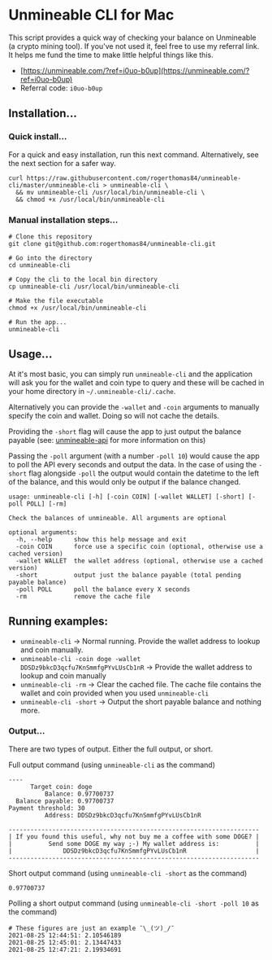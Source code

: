 Unmineable CLI for Mac
=====

This script provides a quick way of checking your balance on Unmineable (a crypto mining tool). If you've not used it,
feel free to use my referral link. It helps me fund the time to make little helpful things like this.
* [https://unmineable.com/?ref=i0uo-b0up](https://unmineable.com/?ref=i0uo-b0up)
* Referral code: `i0uo-b0up`

## Installation...

### Quick install...

For a quick and easy installation, run this next command. Alternatively, see the next section for a safer way.

```
curl https://raw.githubusercontent.com/rogerthomas84/unmineable-cli/master/unmineable-cli > unmineable-cli \
  && mv unmineable-cli /usr/local/bin/unmineable-cli \
  && chmod +x /usr/local/bin/unmineable-cli
```

### Manual installation steps...

```
# Clone this repository
git clone git@github.com:rogerthomas84/unmineable-cli.git

# Go into the directory
cd unmineable-cli

# Copy the cli to the local bin directory
cp unmineable-cli /usr/local/bin/unmineable-cli

# Make the file executable
chmod +x /usr/local/bin/unmineable-cli

# Run the app...
unmineable-cli
```

## Usage...

At it's most basic, you can simply run `unmineable-cli` and the application will ask you for the wallet and coin type to
query and these will be cached in your home directory in `~/.unmineable-cli/.cache`.

Alternatively you can provide the `-wallet` and `-coin` arguments to manually specify the coin and wallet. Doing so will
not cache the details.

Providing the `-short` flag will cause the app to just output the balance payable (see: [unmineable-api](https://github.com/unMineableDev/unmineable-api#get--addressaddresscoincoin) for more information on this)

Passing the `-poll` argument (with a number `-poll 10`) would cause the app to poll the API every seconds and output the
data. In the case of using the `-short` flag alongside `-poll` the output would contain the datetime to the left of the
balance, and this would only be output if the balance changed.

```shell
usage: unmineable-cli [-h] [-coin COIN] [-wallet WALLET] [-short] [-poll POLL] [-rm]

Check the balances of unmineable. All arguments are optional

optional arguments:
  -h, --help      show this help message and exit
  -coin COIN      force use a specific coin (optional, otherwise use a cached version)
  -wallet WALLET  the wallet address (optional, otherwise use a cached version)
  -short          output just the balance payable (total pending payable balance)
  -poll POLL      poll the balance every X seconds
  -rm             remove the cache file

```

## Running examples:

* `unmineable-cli` -> Normal running. Provide the wallet address to lookup and coin manually.
* `unmineable-cli -coin doge -wallet DDSDz9bkcD3qcfu7KnSmmfgPYvLUsCb1nR` -> Provide the wallet address to lookup and
  coin manually
* `unmineable-cli -rm` -> Clear the cached file. The cache file contains the wallet and coin provided when you used
  `unmineable-cli`
* `unmineable-cli -short` -> Output the short payable balance and nothing more.

### Output...

There are two types of output. Either the full output, or short.

Full output command (using `unmineable-cli` as the command)

```shell
----
      Target coin: doge
          Balance: 0.97700737
  Balance payable: 0.97700737
Payment threshold: 30
          Address: DDSDz9bkcD3qcfu7KnSmmfgPYvLUsCb1nR

---------------------------------------------------------------------
| If you found this useful, why not buy me a coffee with some DOGE? |
|          Send some DOGE my way ;-) My wallet address is:          |
|              DDSDz9bkcD3qcfu7KnSmmfgPYvLUsCb1nR                   |
---------------------------------------------------------------------

```

Short output command (using `unmineable-cli -short` as the command)

```shell
0.97700737
```

Polling a short output command (using `unmineable-cli -short -poll 10` as the command)

```shell
# These figures are just an example ¯\_(ツ)_/¯
2021-08-25 12:44:51: 2.10546189
2021-08-25 12:45:01: 2.13447433
2021-08-25 12:47:21: 2.19934691
```
